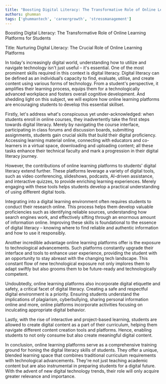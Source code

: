 ```yaml
---
title: "Boosting Digital Literacy: The Transformative Role of Online Learning Platforms for Students"  # Wrap the title in double quotes
authors: ghumman
tags: ['ghummantech', 'careergrowth', 'stressmanagement']
---
```


Boosting Digital Literacy: The Transformative Role of Online Learning Platforms for Students
<!-- truncate -->

Title: Nurturing Digital Literacy: The Crucial Role of Online Learning Platforms

In today's increasingly digital world, understanding how to utilize and navigate technology isn't just useful – it's essential. One of the most prominent skills required in this context is digital literacy. Digital literacy can be defined as an individual’s capacity to find, evaluate, utilise, and create content using various forms of technology. From a student's perspective, it amplifies their learning process, equips them for a technologically advanced workplace and fosters overall cognitive development. And shedding light on this subject, we will explore how online learning platforms are encouraging students to develop this essential skillset.

Firstly, let's address what's conspicuous yet under-acknowledged: when students enroll in online courses, they inadvertently take the first steps towards digital literacy. Merely by navigating the course interface, participating in class forums and discussion boards, submitting assignments, students gain crucial skills that build their digital proficiency. Accessing learning material online, connecting with educators and co-learners in a virtual space, downloading and uploading content; all these tasks enhance their technical faculty and mark a progression in their digital literacy journey.

However, the contributions of online learning platforms to students' digital literacy extend further. These platforms leverage a variety of digital tools, such as video conferencing, slideshows, podcasts, AI-driven assistance, and interactive quizzes, to provide enriching learning experiences. Merely engaging with these tools helps students develop a practical understanding of using different digital tools.

Integrating into a digital learning environment often requires students to conduct their research online. This process helps them develop valuable proficiencies such as identifying reliable sources, understanding how search engines work, and effectively sifting through an enormous amount of information online. Improving these skills is foundational to the essence of digital literacy – knowing where to find reliable and authentic information and how to use it responsibly.

Another incredible advantage online learning platforms offer is the exposure to technological advancements. Such platforms constantly upgrade their interface and tools to enhance user experience, providing the student with an opportunity to stay abreast with the changing tech landscape. This constant flow of new technological exposure not only implores them to adapt swiftly but also grooms them to be future-ready and technologically competent.

Undoubtedly, online learning platforms also incorporate digital etiquette and safety, a critical facet of digital literacy. Creating a safe and respectful digital environment is a priority. Ensuring students understand the implications of plagiarism, cyberbullying, sharing personal information online and more, online platforms incorporate activities focusing on inculcating appropriate digital behavior.

Lastly, with the rise of interactive and project-based learning, students are allowed to create digital content as a part of their curriculum, helping them navigate different content creation tools and platforms. Hence, enabling students to not only consume but also create meaningful digital content.

In conclusion, online learning platforms serve as a comprehensive training ground for honing the digital literacy skills of students. They offer a unique, blended learning space that combines traditional curriculum requirements with technological advancements. They're not just teaching academic content but are also instrumental in preparing students for a digital future. With the advent of new digital technology trends, their role will only acquire greater relevance and importance.
